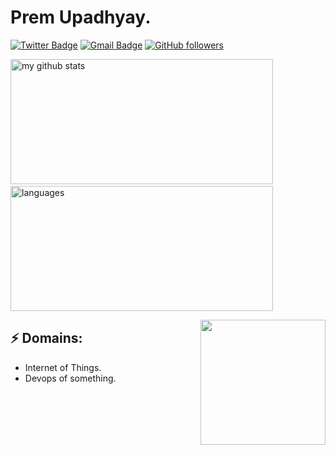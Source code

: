 # Prem Upadhyay.

[![Twitter Badge](https://img.shields.io/badge/-@prem_vu-1ca0f1?style=flat-square&labelColor=1ca0f1&logo=twitter&logoColor=white&link=https://twitter.com/prem_vu)](https://twitter.com/prem_vu) 
[![Gmail Badge](https://img.shields.io/badge/-premv.2009@gmail.com-c14438?style=flat-square&logo=Gmail&logoColor=white&link=mailto:spremv.2009@gmail.com)](mailto:premv.2009@gmail.com)
[![GitHub followers](https://img.shields.io/github/followers/Premvikash?label=Follow&style=social)](https://github.com/Premvikash/?tab=follow)

<p align="left">
<img src="https://github-readme-stats.vercel.app/api?username=Premvikash&show_icons=true&theme=buefy" alt="my github stats" height="200" width="420"/>&nbsp;
  <img src="https://github-readme-stats.vercel.app/api/top-langs/?username=Premvikash&layout=compact&theme=buefy" alt="languages" height="200" width="420">
</p>

<img align='right' src='https://media.giphy.com/media/bcKmIWkUMCjVm/giphy.gif' width='200"'>

## ⚡ Domains:
- Internet of Things.
- Devops of something.
